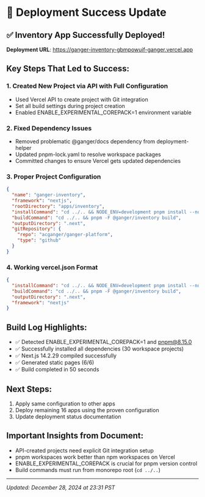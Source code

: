 # 🚀 Deployment Success Update

## ✅ Inventory App Successfully Deployed!

**Deployment URL**: https://ganger-inventory-gbmpowuif-ganger.vercel.app

## Key Steps That Led to Success:

### 1. Created New Project via API with Full Configuration
- Used Vercel API to create project with Git integration
- Set all build settings during project creation
- Enabled ENABLE_EXPERIMENTAL_COREPACK=1 environment variable

### 2. Fixed Dependency Issues
- Removed problematic @ganger/docs dependency from deployment-helper
- Updated pnpm-lock.yaml to resolve workspace packages
- Committed changes to ensure Vercel gets updated dependencies

### 3. Proper Project Configuration
```json
{
  "name": "ganger-inventory",
  "framework": "nextjs",
  "rootDirectory": "apps/inventory",
  "installCommand": "cd ../.. && NODE_ENV=development pnpm install --no-frozen-lockfile",
  "buildCommand": "cd ../.. && pnpm -F @ganger/inventory build",
  "outputDirectory": ".next",
  "gitRepository": {
    "repo": "acganger/ganger-platform",
    "type": "github"
  }
}
```

### 4. Working vercel.json Format
```json
{
  "installCommand": "cd ../.. && NODE_ENV=development pnpm install --no-frozen-lockfile",
  "buildCommand": "cd ../.. && pnpm -F @ganger/inventory build",
  "outputDirectory": ".next",
  "framework": "nextjs"
}
```

## Build Log Highlights:
- ✅ Detected ENABLE_EXPERIMENTAL_COREPACK=1 and pnpm@8.15.0
- ✅ Successfully installed all dependencies (30 workspace projects)
- ✅ Next.js 14.2.29 compiled successfully
- ✅ Generated static pages (6/6)
- ✅ Build completed in 50 seconds

## Next Steps:
1. Apply same configuration to other apps
2. Deploy remaining 16 apps using the proven configuration
3. Update deployment status documentation

## Important Insights from Document:
- API-created projects need explicit Git integration setup
- pnpm workspaces work better than npm workspaces on Vercel
- ENABLE_EXPERIMENTAL_COREPACK is crucial for pnpm version control
- Build commands must run from monorepo root (`cd ../..`)

---
*Updated: December 28, 2024 at 23:31 PST*